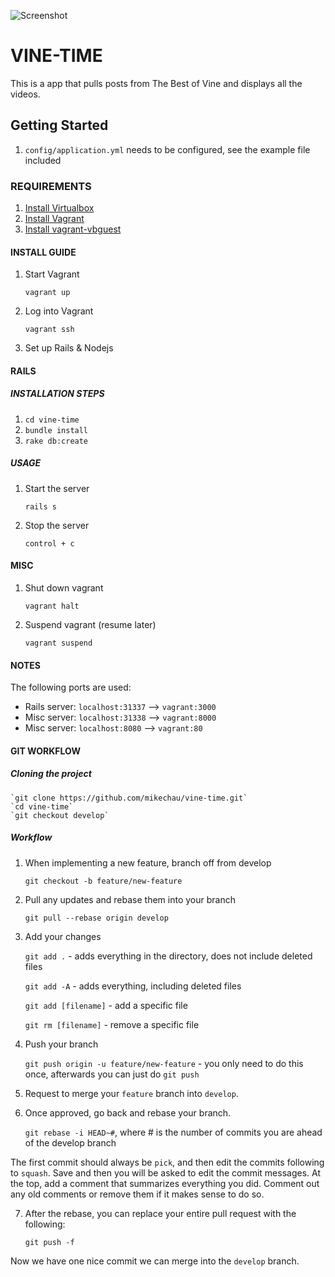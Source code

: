 ![Screenshot](http://i.imgur.com/gu7Zwcp.png "Screenshot")

# VINE-TIME  

This is a app that pulls posts from The Best of Vine and displays all the videos.

## Getting Started  

1. `config/application.yml` needs to be configured, see the example file included

### REQUIREMENTS
1. [Install Virtualbox](https://www.virtualbox.org/)
2. [Install Vagrant](http://www.vagrantup.com/)
3. [Install vagrant-vbguest](https://github.com/dotless-de/vagrant-vbguest)

#### INSTALL GUIDE
1. Start Vagrant

    `vagrant up`

2. Log into Vagrant

    `vagrant ssh`

3. Set up Rails & Nodejs

#### RAILS
##### INSTALLATION STEPS
1. `cd vine-time`
2. `bundle install`
3. `rake db:create`

##### USAGE
1. Start the server

   `rails s`

2. Stop the server

    `control + c`

#### MISC
1. Shut down vagrant

    `vagrant halt`

2. Suspend vagrant (resume later)

    `vagrant suspend`

#### NOTES
The following ports are used:

- Rails server: `localhost:31337` --> `vagrant:3000`
- Misc server: `localhost:31338` --> `vagrant:8000`
- Misc server: `localhost:8080` --> `vagrant:80`

#### GIT WORKFLOW
##### Cloning the project

    `git clone https://github.com/mikechau/vine-time.git`
    `cd vine-time`
    `git checkout develop`

##### Workflow
1. When implementing a new feature, branch off from develop

   `git checkout -b feature/new-feature`

2. Pull any updates and rebase them into your branch

   `git pull --rebase origin develop`

3. Add your changes

    `git add .` - adds everything in the directory, does not include deleted files

    `git add -A` - adds everything, including deleted files

    `git add [filename]` - add a specific file

    `git rm [filename]` - remove a specific file

4. Push your branch

   `git push origin -u feature/new-feature` - you only need to do this once, afterwards you can just do `git push`

5. Request to merge your `feature` branch into `develop`.

6. Once approved, go back and rebase your branch.

   `git rebase -i HEAD~#`, where # is the number of commits you are ahead of the develop branch

The first commit should always be `pick`, and then edit the commits following to `squash`. Save and then you will be
asked to edit the commit messages. At the top, add a comment that summarizes everything you did. Comment out any
old comments or remove them if it makes sense to do so.

7. After the rebase, you can replace your entire pull request with the following:

   `git push -f`

Now we have one nice commit we can merge into the `develop` branch.
